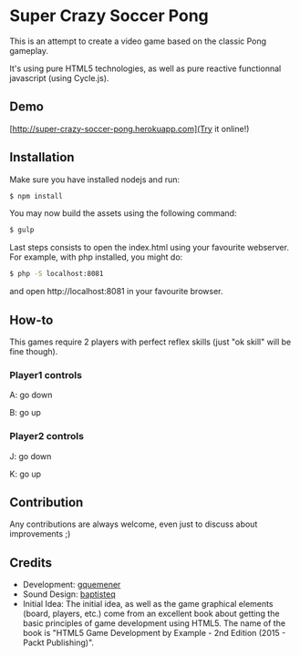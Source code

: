 # Super Crazy Soccer Pong

This is an attempt to create a video game based on the classic Pong gameplay.

It's using pure HTML5 technologies, as well as pure reactive functionnal javascript (using Cycle.js).

## Demo

[http://super-crazy-soccer-pong.herokuapp.com](Try it online!)

## Installation

Make sure you have installed nodejs and run:

```bash
$ npm install
```

You may now build the assets using the following command:

```bash
$ gulp
```

Last steps consists to open the index.html using your favourite webserver. For example, with php installed, you might do:

```bash
$ php -S localhost:8081
```

and open http://localhost:8081 in your favourite browser.

## How-to
This games require 2 players with perfect reflex skills (just "ok skill" will be fine though).

### Player1 controls
A: go down

B: go up

### Player2 controls
J: go down

K: go up

## Contribution

Any contributions are always welcome, even just to discuss about improvements ;)

## Credits
- Development: [gquemener](https://github.com/gquemener)
- Sound Design: [baptisteq](https://github.com/baptisteq)
- Initial Idea: The initial idea, as well as the game graphical elements (board, players, etc.) come from an excellent book about getting the basic principles of game development using HTML5. The name of the book is "HTML5 Game Development by Example - 2nd Edition (2015 - Packt Publishing)".
